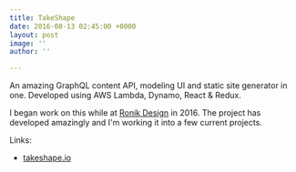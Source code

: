 ```yaml
---
title: TakeShape
date: 2016-08-13 02:45:00 +0000
layout: post
image: ''
author: ''

---
```

An amazing GraphQL content API, modeling UI and static site generator in one. Developed using AWS Lambda, Dynamo, React & Redux.

I began work on this while at [Ronik Design](http://www.ronikdesign.com) in 2016. The project has developed amazingly and I'm working it into a few current projects.

Links:

* [takeshape.io](https://www.takeshape.io)